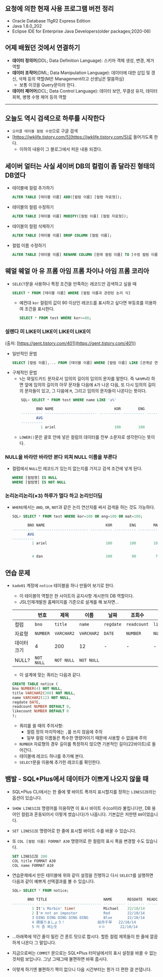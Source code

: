 ## 요청에 의한 현재 사용 프로그램 버전 정리

- Oracle Database 11gR2 Express Edition
- Java 1.8.0_202
- Eclipse IDE for Enterprise Java Developers(older packages;2020-06)

## 어제 배웠던 것에서 연결하기

- **데이터 정의어**(DDL; Data Definition Language): 스키마 객체 생성, 변경, 제거 역할
- **데이터 조작어**(DML; Data Manipulation Language): 데이터에 대한 삽입 및 갱신, 삭제 등의 역할(M은 Management라고 선생님은 말씀하심)
    - 보통 이것을 Query문이라 한다.
- **데이터 제어어**(DCL; Data Control Language): 데이터 보안, 무결성 유지, 데이터 회복, 병행 수행 제어 등의 역할

---

## 오늘도 역시 검색으로 하루를 시작한다

- `오라클 테이블 컬럼 수정`으로 구글 검색
- [https://jwklife.tistory.com/5](https://jwklife.tistory.com/5)로 들어가도록 한다.
    - 이하의 내용이 그 블로그에서 퍼온 내용 되겠다.

## 세이버 얼터는 사실 세이버 DB의 컬럼이 좀 달라진 형태의 DB였다

- 테이블에 컬럼 추가하기
    ```sql
    ALTER TABLE [테이블 이름] ADD([컬럼 이름] [컬럼 자료형]);
    ```
- 테이블의 컬럼 수정하기
    ```sql
    ALTER TABLE [테이블 이름] MODIFY([컬럼 이름] [컬럼 자료형]);
    ```
- 테이블의 컬럼 삭제하기
    ```sql
    ALTER TABLE [테이블 이름] DROP COLUMN [컬럼 이름];
    ```
- 컬럼 이름 수정하기
    ```sql
    ALTER TABLE [테이블 이름] RENAME COLUMN [원래 컬럼 이름] TO [수정 컬럼 이름];
    ```

## 웨얼 웨얼 아 유 프롬 아임 프롬 차이나 아임 프롬 코리아

- `SELECT`문을 사용하나 특정 조건을 만족하는 레코드만 검색하고 싶을 때
    ```sql
    SELECT * FROM [테이블 이름] WHERE [컬럼 이름과 관련된 논리 식]
    ```
    - 예컨대 `kor` 컬럼의 값이 90 이상인 레코드를 표시하고 싶다면 부등호를 이용하여 조건을 표시한다.
        ```sql
        SELECT * FROM test WHERE kor>=80;
        ```

### 설렌다 미 LIKE이 LIKE이 LIKE이 LIKE이

(출처: [https://gent.tistory.com/401](https://gent.tistory.com/401))
- 일반적인 문법
    ```sql
    SELECT [컬럼 이름],... FROM [테이블 이름] WHERE [컬럼 이름] LIKE [관계성 연산자];
    ```
- 구체적인 문법
    - `%`는 와일드카드 문자로서 임의의 길이의 임의의 문자를 말한다. 즉 `%A%M%`라 하면 앞에 임의의 길이의 아무 문자들 다음에 `A`가 나온 다음, 또 다시 임의의 길이의 문자들이 있고, 그 다음에 `M`, 그리고 임의의 문자들이 나온다는 뜻이다.
    ```sql
        SQL> SELECT * FROM test WHERE name LIKE 'a%'

               BNO NAME                            KOR        ENG        MAT        TOT
        ---------- ------------------------ ---------- ---------- ---------- ----------
               AVG
        ----------
                 1 ariel                           100        100        100

    ```
    - `LOWER()`문은 괄호 안에 넣은 컬럼의 데이터를 전부 소문자로 생각한다는 뜻이다.

### NULL을 바라만 바라만 본다 외쳐 NULL 이름을 부른다

- 컬럼에서 `NULL`인 레코드가 있는지 없는지를 가지고 검색 조건에 넣게 된다.
    ```sql
    WHERE [컬럼명] IS NULL
    WHERE [컬럼명] IS NOT NULL
    ```

### 논리논리논리(×3) 하루가 멀다 하고 논리인더딥

- `WHERE`에서는 `AND`, `OR`, `NOT`과 같은 논리 연산자를 써서 검색을 하는 것도 가능하다.
    ```sql
    SQL> SELECT * FROM test WHERE kor=100 OR eng=100 OR mat=100;   
    
           BNO NAME                            KOR        ENG        MAT        TOT
    ---------- ------------------------ ---------- ---------- ---------- ----------
           AVG
    ----------
             1 ariel                           100        100        100


             4 dan                             100         90         70


    ```

## 연습 문제

- `kade01` 계정에 `notice` 테이블을 하나 만들어 보기로 한다.
    - 이 테이블의 역할은 한 사이트의 공지사항 게시판의 DB 역할이다.
    - JSL인재개발원 홈페이지를 기준으로 설계를 해 보자면...

    | | 번호 | 제목 | 이름 | 날짜 | 조회수 | 추천수 |
    |---|---|---|---|---|---|---|
    | 컬럼 | `bno` | `title` | `name` | `regdate` | `readcount` | `likecount` |
    | 자료형 |  `NUMBER` | `VARCHAR2` | `VARCHAR2` | `DATE` | `NUMBER` | `NUMBER` |
    | 데이터 크기 | 4 | 200 | 12 | - | - | - |
    | NULL? | `NOT NULL` | `NOT NULL` | `NOT NULL ` | | | |

    - 이 설계에 맞는 쿼리는 다음과 같다.

    ```sql
    CREATE TABLE notice (
    bno NUMBER(4) NOT NULL,
    title VARCHAR2(200) NOT NULL,
    name VARCHAR2(12) NOT NULL,
    regdate DATE,
    readcount NUMBER DEFAULT 0,
    likecount NUMBER DEFAULT 0
    );
    ```
    - 쿼리를 쓸 때의 주의사항:
        - 컬럼 정의 마지막에는 `,`를 쓰지 않음에 주의
        - 일부 컬럼 이름들은 특수한 명령어이기 때문에 사용할 수 없음에 주의
    - `NUMBER` 자료형의 경우 길이를 특정하지 않으면 기본적인 길이(22바이트)로 들어간다.
    - 테이블에 레코드 하나를 추가해 본다.
    - `SELECT`문을 이용해 추가한 레코드를 확인한다.

## 뱀발 - SQL*Plus에서 데이터가 이쁘게 나오지 않을 때

- SQL*Plus CLI에서는 한 줄에 몇 바이트 폭까지 표시할지를 정하는 `LINESIZE`라는 옵션이 있습니다.
- `SHOW LINESIZE` 명령어를 이용하면 이 표시 바이트 수(col이라 불립니다만, DB 용어인 컬럼과 혼동되어서 이렇게 썼습니다)가 나옵니다. 기본값은 저한텐 `80`이었습니다.
- `SET LINESIZE` 명령어로 한 줄에 표시할 바이트 수를 바꿀 수 있습니다.
- 또 `COL [컬럼 이름] FORMAT A30` 명령어로 한 컬럼의 표시 폭을 변경할 수도 있습니다.

    ```sql
    SET LINESIZE 200
    COL title FORMAT A30
    COL name FORMAT A10
    ```

- 연습문제에서 만든 테이블에 위와 같이 설정을 진행하고 다시 `SELECT`를 실행하면 다음과 같이 예쁘게 선택결과를 볼 수 있습니다.

    ```sql
    SQL> SELECT * FROM notice;

           BNO TITLE                          NAME       REGDATE  READCOUNT  LIKECOUNT
    ---------- ------------------------------ ---------- -------- ---------- ----------
             1 It's Morbin' time!             Michael    22/10/14          0         0
             2 I'm not an imposter            Red        22/10/14          0         0
             3 DING DING DING DING DING       Blue       22/10/14          0         0
             4 頑張りましょう！               如月千早   22/10/14          0         0
             5 저 좀 쩌는듯                   ㅇㅇ       22/10/14          0         0
    ```

- ...아래쪽에 약간 줄이 밀린 건 폰트 탓으로 합시다. 할튼 컬럼 제목들이 한 줄에 깔끔하게 나온다 그 말입니다.
- 지금으로써는 `COMMIT` 문으로는 SQL*Plus 터미널에서의 표시 설정을 바꿀 수 없는 것처럼 보입니다. 그냥 그때그때 불편하면 바꿔 줍시다.
- 이렇게 하기엔 불편하기 짝이 없으니 다음 시간부터는 뭔가 더 편한 걸 쓴댑니다.